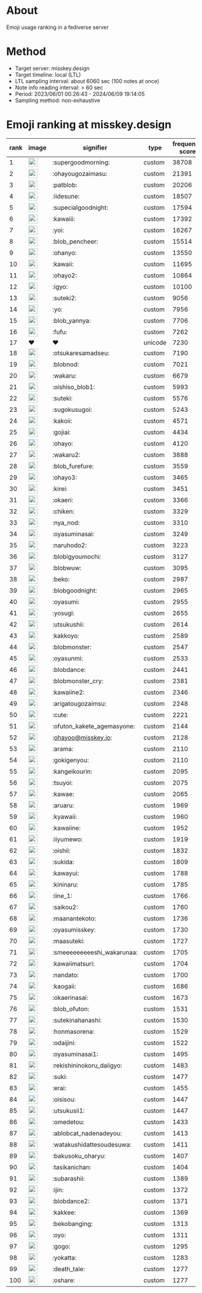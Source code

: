 # About
Emoji usage ranking in a fediverse server

# Method
- Target server: misskey.design
- Target timeline: local (LTL)
- LTL sampling interval: about 6060 sec (100 notes at once)
- Note info reading interval: > 60 sec
- Period: 2023/06/01 00:26:43 - 2024/06/09 19:14:05 
- Sampling method: non-exhaustive

# Emoji ranking at misskey.design

|rank|image|signifier|type|frequency score|
|----|----|----|----|----|
|1|<img height="24" src="https://misskey.design/emoji/supergoodmorning.webp">|:supergoodmorning:|custom|38708|
|2|<img height="24" src="https://misskey.design/emoji/ohayougozaimasu.webp">|:ohayougozaimasu:|custom|21391|
|3|<img height="24" src="https://misskey.design/emoji/patblob.webp">|:patblob:|custom|20206|
|4|<img height="24" src="https://misskey.design/emoji/iidesune.webp">|:iidesune:|custom|18507|
|5|<img height="24" src="https://misskey.design/emoji/supecialgoodnight.webp">|:supecialgoodnight:|custom|17594|
|6|<img height="24" src="https://misskey.design/emoji/kawaiii.webp">|:kawaiii:|custom|17392|
|7|<img height="24" src="https://misskey.design/emoji/yoi.webp">|:yoi:|custom|16267|
|8|<img height="24" src="https://misskey.design/emoji/blob_pencheer.webp">|:blob_pencheer:|custom|15514|
|9|<img height="24" src="https://misskey.design/emoji/ohanyo.webp">|:ohanyo:|custom|13550|
|10|<img height="24" src="https://misskey.design/emoji/kawaii.webp">|:kawaii:|custom|11695|
|11|<img height="24" src="https://misskey.design/emoji/ohayo2.webp">|:ohayo2:|custom|10864|
|12|<img height="24" src="https://misskey.design/emoji/igyo.webp">|:igyo:|custom|10100|
|13|<img height="24" src="https://misskey.design/emoji/suteki2.webp">|:suteki2:|custom|9056|
|14|<img height="24" src="https://misskey.design/emoji/yo.webp">|:yo:|custom|7956|
|15|<img height="24" src="https://misskey.design/emoji/blob_yannya.webp">|:blob_yannya:|custom|7706|
|16|<img height="24" src="https://misskey.design/emoji/fufu.webp">|:fufu:|custom|7262|
|17|❤|❤|unicode|7230|
|18|<img height="24" src="https://misskey.design/emoji/otsukaresamadseu.webp">|:otsukaresamadseu:|custom|7190|
|19|<img height="24" src="https://misskey.design/emoji/blobnod.webp">|:blobnod:|custom|7021|
|20|<img height="24" src="https://misskey.design/emoji/wakaru.webp">|:wakaru:|custom|6679|
|21|<img height="24" src="https://misskey.design/emoji/oishiso_blob1.webp">|:oishiso_blob1:|custom|5993|
|22|<img height="24" src="https://misskey.design/emoji/suteki.webp">|:suteki:|custom|5576|
|23|<img height="24" src="https://misskey.design/emoji/sugokusugoi.webp">|:sugokusugoi:|custom|5243|
|24|<img height="24" src="https://misskey.design/emoji/kakoii.webp">|:kakoii:|custom|4571|
|25|<img height="24" src="https://misskey.design/emoji/gojiai.webp">|:gojiai:|custom|4434|
|26|<img height="24" src="https://misskey.design/emoji/ohayo.webp">|:ohayo:|custom|4120|
|27|<img height="24" src="https://misskey.design/emoji/wakaru2.webp">|:wakaru2:|custom|3888|
|28|<img height="24" src="https://misskey.design/emoji/blob_furefure.webp">|:blob_furefure:|custom|3559|
|29|<img height="24" src="https://misskey.design/emoji/ohayo3.webp">|:ohayo3:|custom|3465|
|30|<img height="24" src="https://misskey.design/emoji/kirei.webp">|:kirei:|custom|3451|
|31|<img height="24" src="https://misskey.design/emoji/okaeri.webp">|:okaeri:|custom|3366|
|32|<img height="24" src="https://misskey.design/emoji/chiken.webp">|:chiken:|custom|3329|
|33|<img height="24" src="https://misskey.design/emoji/nya_nod.webp">|:nya_nod:|custom|3310|
|34|<img height="24" src="https://misskey.design/emoji/oyasuminasai.webp">|:oyasuminasai:|custom|3249|
|35|<img height="24" src="https://misskey.design/emoji/naruhodo2.webp">|:naruhodo2:|custom|3223|
|36|<img height="24" src="https://misskey.design/emoji/blobigyoumochi.webp">|:blobigyoumochi:|custom|3127|
|37|<img height="24" src="https://misskey.design/emoji/blobwuw.webp">|:blobwuw:|custom|3095|
|38|<img height="24" src="https://misskey.design/emoji/beko.webp">|:beko:|custom|2987|
|39|<img height="24" src="https://misskey.design/emoji/blobgoodnight.webp">|:blobgoodnight:|custom|2965|
|40|<img height="24" src="https://misskey.design/emoji/oyasumi.webp">|:oyasumi:|custom|2955|
|41|<img height="24" src="https://misskey.design/emoji/yosugi.webp">|:yosugi:|custom|2655|
|42|<img height="24" src="https://misskey.design/emoji/utsukushii.webp">|:utsukushii:|custom|2614|
|43|<img height="24" src="https://misskey.design/emoji/kakkoyo.webp">|:kakkoyo:|custom|2589|
|44|<img height="24" src="https://misskey.design/emoji/blobmonster.webp">|:blobmonster:|custom|2547|
|45|<img height="24" src="https://misskey.design/emoji/oyasunmi.webp">|:oyasunmi:|custom|2533|
|46|<img height="24" src="https://misskey.design/emoji/blobdance.webp">|:blobdance:|custom|2441|
|47|<img height="24" src="https://misskey.design/emoji/blobmonster_cry.webp">|:blobmonster_cry:|custom|2381|
|48|<img height="24" src="https://misskey.design/emoji/kawaiine2.webp">|:kawaiine2:|custom|2346|
|49|<img height="24" src="https://misskey.design/emoji/arigatougozaimsu.webp">|:arigatougozaimsu:|custom|2248|
|50|<img height="24" src="https://misskey.design/emoji/cute.webp">|:cute:|custom|2221|
|51|<img height="24" src="https://misskey.design/emoji/ofuton_kakete_agemasyone.webp">|:ofuton_kakete_agemasyone:|custom|2144|
|52|<img height="24" src="https://misskey.design/emoji/ohayoo.webp">|:ohayoo@misskey.io:|custom|2128|
|53|<img height="24" src="https://misskey.design/emoji/arama.webp">|:arama:|custom|2110|
|54|<img height="24" src="https://misskey.design/emoji/gokigenyou.webp">|:gokigenyou:|custom|2110|
|55|<img height="24" src="https://misskey.design/emoji/kangeikourin.webp">|:kangeikourin:|custom|2095|
|56|<img height="24" src="https://misskey.design/emoji/tsuyoi.webp">|:tsuyoi:|custom|2075|
|57|<img height="24" src="https://misskey.design/emoji/kawae.webp">|:kawae:|custom|2065|
|58|<img height="24" src="https://misskey.design/emoji/aruaru.webp">|:aruaru:|custom|1969|
|59|<img height="24" src="https://misskey.design/emoji/kyawaii.webp">|:kyawaii:|custom|1960|
|60|<img height="24" src="https://misskey.design/emoji/kawaiine.webp">|:kawaiine:|custom|1952|
|61|<img height="24" src="https://misskey.design/emoji/iiyumewo.webp">|:iiyumewo:|custom|1919|
|62|<img height="24" src="https://misskey.design/emoji/oishii.webp">|:oishii:|custom|1832|
|63|<img height="24" src="https://misskey.design/emoji/sukida.webp">|:sukida:|custom|1809|
|64|<img height="24" src="https://misskey.design/emoji/kawayui.webp">|:kawayui:|custom|1788|
|65|<img height="24" src="https://misskey.design/emoji/kininaru.webp">|:kininaru:|custom|1785|
|66|<img height="24" src="https://misskey.design/emoji/iine_1.webp">|:iine_1:|custom|1766|
|67|<img height="24" src="https://misskey.design/emoji/saikou2.webp">|:saikou2:|custom|1760|
|68|<img height="24" src="https://misskey.design/emoji/maanantekoto.webp">|:maanantekoto:|custom|1736|
|69|<img height="24" src="https://misskey.design/emoji/oyasumisskey.webp">|:oyasumisskey:|custom|1730|
|70|<img height="24" src="https://misskey.design/emoji/maasuteki.webp">|:maasuteki:|custom|1727|
|71|<img height="24" src="https://misskey.design/emoji/smeeeeeeeeeshi_wakarunaa.webp">|:smeeeeeeeeeshi_wakarunaa:|custom|1705|
|72|<img height="24" src="https://misskey.design/emoji/kawaiimatsuri.webp">|:kawaiimatsuri:|custom|1704|
|73|<img height="24" src="https://misskey.design/emoji/nandato.webp">|:nandato:|custom|1700|
|74|<img height="24" src="https://misskey.design/emoji/kaogaii.webp">|:kaogaii:|custom|1686|
|75|<img height="24" src="https://misskey.design/emoji/okaerinasai.webp">|:okaerinasai:|custom|1673|
|76|<img height="24" src="https://misskey.design/emoji/blob_ofuton.webp">|:blob_ofuton:|custom|1531|
|77|<img height="24" src="https://misskey.design/emoji/sutekinahanashi.webp">|:sutekinahanashi:|custom|1530|
|78|<img height="24" src="https://misskey.design/emoji/honmasorena.webp">|:honmasorena:|custom|1529|
|79|<img height="24" src="https://misskey.design/emoji/odaijini.webp">|:odaijini:|custom|1522|
|80|<img height="24" src="https://misskey.design/emoji/oyasuminasai1.webp">|:oyasuminasai1:|custom|1495|
|81|<img height="24" src="https://misskey.design/emoji/rekishininokoru_daiigyo.webp">|:rekishininokoru_daiigyo:|custom|1483|
|82|<img height="24" src="https://misskey.design/emoji/suki.webp">|:suki:|custom|1477|
|83|<img height="24" src="https://misskey.design/emoji/erai.webp">|:erai:|custom|1455|
|84|<img height="24" src="https://misskey.design/emoji/oisisou.webp">|:oisisou:|custom|1447|
|85|<img height="24" src="https://misskey.design/emoji/utsukusii1.webp">|:utsukusii1:|custom|1447|
|86|<img height="24" src="https://misskey.design/emoji/omedetou.webp">|:omedetou:|custom|1433|
|87|<img height="24" src="https://misskey.design/emoji/ablobcat_nadenadeyou.webp">|:ablobcat_nadenadeyou:|custom|1413|
|88|<img height="24" src="https://misskey.design/emoji/watakushidattesoudesuwa.webp">|:watakushidattesoudesuwa:|custom|1411|
|89|<img height="24" src="https://misskey.design/emoji/bakusoku_oharyu.webp">|:bakusoku_oharyu:|custom|1407|
|90|<img height="24" src="https://misskey.design/emoji/tasikanichan.webp">|:tasikanichan:|custom|1404|
|91|<img height="24" src="https://misskey.design/emoji/subarashii.webp">|:subarashii:|custom|1389|
|92|<img height="24" src="https://misskey.design/emoji/ijin.webp">|:ijin:|custom|1372|
|93|<img height="24" src="https://misskey.design/emoji/blobdance2.webp">|:blobdance2:|custom|1371|
|94|<img height="24" src="https://misskey.design/emoji/kakkee.webp">|:kakkee:|custom|1369|
|95|<img height="24" src="https://misskey.design/emoji/bekobanging.webp">|:bekobanging:|custom|1313|
|96|<img height="24" src="https://misskey.design/emoji/oyo.webp">|:oyo:|custom|1311|
|97|<img height="24" src="https://misskey.design/emoji/gogo.webp">|:gogo:|custom|1295|
|98|<img height="24" src="https://misskey.design/emoji/yokatta.webp">|:yokatta:|custom|1283|
|99|<img height="24" src="https://misskey.design/emoji/death_tale.webp">|:death_tale:|custom|1277|
|100|<img height="24" src="https://misskey.design/emoji/oshare.webp">|:oshare:|custom|1277|

